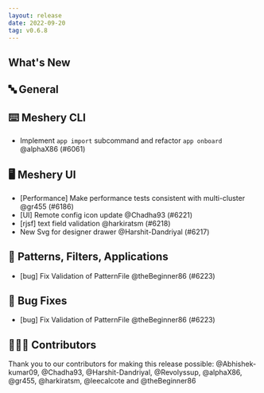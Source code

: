 ```yaml
---
layout: release
date: 2022-09-20
tag: v0.6.8
---
```


## What's New
## 🔤 General
## ⌨️ Meshery CLI

- Implement `app import` subcommand and refactor `app onboard` @alphaX86 (#6061)

## 🖥 Meshery UI

- [Performance] Make performance tests consistent with multi-cluster @gr455 (#6186)
- [UI] Remote config icon update @Chadha93 (#6221)
- [rjsf] text field validation  @harkiratsm (#6218)
- New Svg for designer drawer  @Harshit-Dandriyal (#6217)

## 🔋 Patterns, Filters, Applications

- [bug] Fix Validation of PatternFile @theBeginner86 (#6223)

## 🐛 Bug Fixes

- [bug] Fix Validation of PatternFile @theBeginner86 (#6223)

## 👨🏽‍💻 Contributors

Thank you to our contributors for making this release possible:
@Abhishek-kumar09, @Chadha93, @Harshit-Dandriyal, @Revolyssup, @alphaX86, @gr455, @harkiratsm, @leecalcote and @theBeginner86

